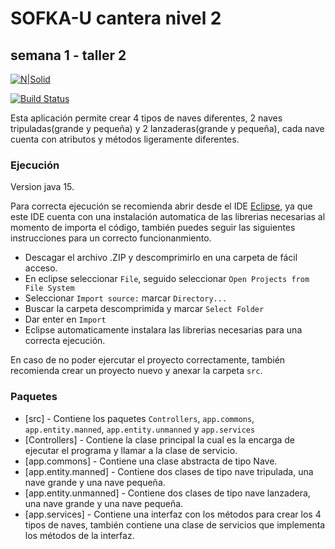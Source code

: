 # SOFKA-U cantera nivel 2

## semana 1 - taller 2

[![N|Solid](https://bochackathon.com/wp-content/uploads/2019/07/java.png)](https://www.oracle.com/java/technologies/javase/jdk15-archive-downloads.html)

[![Build Status](https://travis-ci.org/joemccann/dillinger.svg?branch=master)](https://github.com/ing-italog?tab=repositories)

Esta aplicación permite crear 4 tipos de naves diferentes, 2 naves tripuladas(grande y pequeña) y 2 lanzaderas(grande y pequeña), cada nave cuenta con atributos y métodos ligeramente diferentes.

### Ejecución

Version java 15.

Para correcta ejecución se recomienda abrir desde  el IDE [Eclipse](https://www.eclipse.org/downloads/), ya que este IDE cuenta con una instalación automatica de las librerias necesarias al momento de importa el código, también puedes seguir las siguientes instrucciones para un correcto funcionanmiento.

- Descagar el archivo .ZIP y descomprimirlo en una carpeta de fácil acceso.
- En eclipse seleccionar `File`, seguido seleccionar `Open Projects from File System`
- Seleccionar `Import source:` marcar `Directory...`
- Buscar la carpeta descomprimida y marcar `Select Folder`
- Dar enter en `Import`
- Eclipse automaticamente instalara las librerias necesarias para una correcta ejecución.

En caso de no poder ejercutar el proyecto correctamente, también recomienda crear un proyecto nuevo y anexar la carpeta `src`.

### Paquetes

- [src] - Contiene los paquetes `Controllers`, `app.commons`, `app.entity.manned`, `app.entity.unmanned` y `app.services`
- [Controllers]  - Contiene la clase principal la cual es la encarga de ejecutar el programa y llamar a la clase de servicio.
- [app.commons] - Contiene una clase abstracta de tipo Nave.
- [app.entity.manned] - Contiene dos clases de tipo nave tripulada, una nave grande y una nave pequeña.
- [app.entity.unmanned] - Contiene dos clases de tipo nave lanzadera, una nave grande y una nave pequeña.
- [app.services] - Contiene una interfaz con los métodos para crear los 4 tipos de naves, también contiene una clase de servicios que implementa los métodos de la interfaz.

